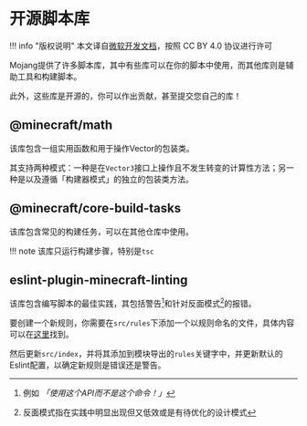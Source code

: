 # 开源脚本库
!!! info "版权说明"
    本文译自[微软开发文档](https://learn.microsoft.com/en-us/minecraft/creator/)，按照 CC BY 4.0 协议进行许可

Mojang提供了许多脚本库，其中有些库可以在你的脚本中使用，而其他库则是辅助工具和构建脚本。

此外，这些库是开源的，你可以作出贡献，甚至提交您自己的库！

## @minecraft/math
该库包含一组实用函数和用于操作Vector的包装类。

其支持两种模式：一种是在`Vector3`接口上操作且不发生转变的计算性方法；另一种是以及遵循「构建器模式」的独立的包装类方法。

## @minecraft/core-build-tasks
该库包含常见的构建任务，可以在其他仓库中使用。

!!! note
    该库只运行构建步骤，特别是`tsc`

## eslint-plugin-minecraft-linting
该库包含编写脚本的最佳实践，其包括警告[^1]和针对反面模式[^2]的报错。

要创建一个新规则，你需要在`src/rules`下添加一个以规则命名的文件，具体内容可以在[这里](https://typescript-eslint.io/developers/custom-rules/)找到。

然后更新`src/index`，并将其添加到模块导出的`rules`关键字中，并更新默认的Eslint配置，以确定新规则是错误还是警告。

[^1]: 例如 *「使用这个API而不是这个命令！」*
[^2]: 反面模式指在实践中明显出现但又低效或是有待优化的设计模式